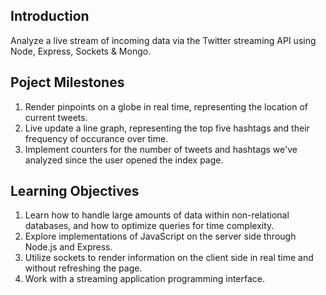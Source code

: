 ## Introduction

Analyze a live stream of incoming data via the Twitter streaming API using Node, Express, Sockets & Mongo.

## Poject Milestones

1. Render pinpoints on a globe in real time, representing the location of current tweets.
2. Live update a line graph, representing the top five hashtags and their frequency of occurance over time.
3. Implement counters for the number of tweets and hashtags we've analyzed since the user opened the index page.

## Learning Objectives

1. Learn how to handle large amounts of data within non-relational databases, and how to optimize queries for time complexity.
2. Explore implementations of JavaScript on the server side through Node.js and Express.
3. Utilize sockets to render information on the client side in real time and without refreshing the page.
4. Work with a streaming application programming interface.
